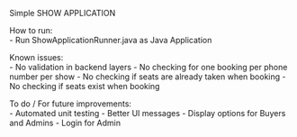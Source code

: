 Simple SHOW APPLICATION

How to run: <br>
	- Run ShowApplicationRunner.java as Java Application

Known issues: <br>
	- No validation in backend layers
	- No checking for one booking per phone number per show
	- No checking if seats are already taken when booking
	- No checking if seats exist when booking
	
To do / For future improvements: <br>
	- Automated unit testing
	- Better UI messages
		- Display options for Buyers and Admins
	- Login for Admin
